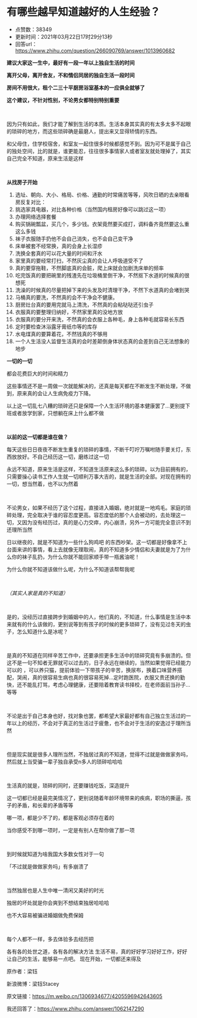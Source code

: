 # 有哪些越早知道越好的人生经验？
- 点赞数：38349
- 更新时间：2021年03月22日17时29分13秒
- 回答url：https://www.zhihu.com/question/266090769/answer/1013960682
<body>
 <p data-pid="ysWuvTyj"><b>建议大家这一生中，最好有一段一年以上独自生活的时间</b></p>
 <p data-pid="3KgPNjF7"><b>离开父母，离开舍友，不和情侣同居的独自生活一段时间</b></p>
 <p data-pid="oseOHo7i"><b>房间不用很大，租个二三十平厨房浴室基本的一应俱全就够了</b></p>
 <p data-pid="z5jF-OJH"><b>这个建议，不针对性别，不论男女都特别特别重要</b></p>
 <p class="ztext-empty-paragraph"><br></p>
 <p data-pid="xp5E8dRF">因为只有如此，我们才能了解到生活的本质。生活本身其实真的有太多太多不起眼的琐碎的地方，而这些琐碎确是最磨人，提出来又显得矫情的东西。</p>
 <p data-pid="ubnKicGw">和父母住，住学校宿舍，和室友一起住很多时候都感觉不到。因为可不是属于自己的独处空间，比的就是，谁更能忍，往往很多事情家人或者室友就处理掉了，其实自己完全不知道，原来生活是这样</p>
 <p class="ztext-empty-paragraph"><br></p>
 <p data-pid="7G0Byayr"><b>从找房子开始</b></p>
 <ol>
  <li data-pid="E12tiSy3">选址、朝向、大小、格局、价格、通勤的时常痛苦等等，风吹日晒的去亲眼看房反复对比：</li>
  <li data-pid="0Lod09gT">挑选家具电器，对比各种价格（当然国内租房好像可以跳过这一项）</li>
  <li data-pid="O_xZNbQf">办理网络选择套餐</li>
  <li data-pid="1eZXUt2a">购买锅碗瓢盆，买几个，多少钱。衣架竟然要买成打，调料备齐竟然要这么重这么多钱</li>
  <li data-pid="gDBSv99e">袜子衣服随手扔他不会自己消失，也不会自己变干净</li>
  <li data-pid="RCeoVVdE">床单被套不经常换，真的会身上长湿疹</li>
  <li data-pid="bRWvpPU5">洗换全套真的可以花大量的时间和汗水</li>
  <li data-pid="OtlK7zLi">家里真的要经常打扫，不然灰尘真的会让人呼吸道受不了</li>
  <li data-pid="HlQ_uB1D">真的要穿拖鞋，不然脚底真的会脏，爬上床就会加剧洗床单的频率</li>
  <li data-pid="NOisgBGu">吃完饭真的要把碗里的残渣先在垃圾桶里倒干净，不然抠下水道的时候真的很想死</li>
  <li data-pid="P4BGwLWw">洗澡的时候真的尽量把掉下来的头发及时清理干净，不然下水道真的会堵到哭</li>
  <li data-pid="eBbN0MGX">马桶真的要洗，不然真的会不干净会不健康。</li>
  <li data-pid="O_YQI-5d">厨房灶台真的要用完就马上清洗，不然真的会粘哒哒还引虫子</li>
  <li data-pid="6orBWY1B">衣服真的要整理归纳好，不然家里真的没地方放</li>
  <li data-pid="qE3M3eUH">衣服真的要分开来洗，不然真的会衣服上各种毛，身上各种毛就容易长东西</li>
  <li data-pid="F1LuuIIf">定时要检查沐浴露牙膏纸巾等的库存</li>
  <li data-pid="pov5OWhW">水电煤真的要算着花，不然钱真的不够用</li>
  <li data-pid="BZTv59DM">一个人生活没人监督生活真的会时差颠倒身体状态真的会差到自己无法想象的地步</li>
 </ol>
 <p data-pid="63yCQBG0"><b>一切的一切</b></p>
 <p data-pid="y6ETaeHj">都会花费巨大的时间和精力</p>
 <p data-pid="uaj8zwSD">这些事情还不是一周做一次就能解决的，还真是每天都在不断发生不断处理，不做到，原来真的会让人生病免疫力下降。</p>
 <p data-pid="g8ukTpVk">以上这一切乱七八糟的琐碎还只是保障一个人生活环境的基本健康罢了…更别提下班或者放学到家，只想躺在床上什么都不做</p>
 <p class="ztext-empty-paragraph"><br></p>
 <p data-pid="oVrlwtUm"><b>以前的这一切都是谁在做？</b></p>
 <p data-pid="owPgnTse">每天这些日日夜夜不断发生重复的琐碎的事情，不断千叮咛万嘱咐随手要关灯，东西放放好。不自己经历这一切，磨练过这一切</p>
 <p data-pid="h7DeXmiP">永远不知道，原来生活是这样，不知道生活原来这么多的琐碎。以为目前拥有的，只需要操心读书工作人生就一切顺利万事大吉的，就是生活的全部。对现在拥有的一切，想当然着，也不以为然着</p>
 <p class="ztext-empty-paragraph"><br></p>
 <p data-pid="BWXVbJkc">不论男女，如果不经历了这个过程，直接进入婚姻，绝对就是一地鸡毛。家庭的琐碎处理，完全取决于谁的容忍度更高。容忍度低的那个人会被动的，去处理这一切，又因为没有经历过，真的是心力交瘁，内心崩溃，另外一方可能完全意识不到还理所当然</p>
 <p data-pid="tHGbU9ne">日以继夜的，就是不知道为一些什么狗鸡吧 的东西吵架。这一切都是好像拿不上台面来讲的事情，看上去就像无理取闹，真的不知道多少情侣和夫妻就是为了为什么你的袜子乱扔，为什么你就不能回家顺手带一瓶酱油呢！</p>
 <p data-pid="UWA0epHT">为什么你就不知道该做什么呢，为什么不知道该帮帮我呢</p>
 <p class="ztext-empty-paragraph"><br></p>
 <p data-pid="_rCGn1kZ"><i>（其实人家是真的不知道）</i></p>
 <p class="ztext-empty-paragraph"><br></p>
 <p data-pid="WTenNX5F">是的，没经历过直接跨步到婚姻中的人，他们真的，不知道，什么事情是生活中本来就有的什么该做的，更别说等到有孩子的时候的更多琐碎了，没有见过冬天的虫子，怎么知道什么是冰呢？</p>
 <p class="ztext-empty-paragraph"><br></p>
 <p data-pid="6SvhGQGp">是真的不知道在同样辛苦工作中，还要承担更多生活中的琐碎究竟有多崩溃的。但这不是一句不知者无罪就可以过去的，日子永远在继续的，当然如果觉得已经能力可以的 ，可以养只猫，提前体验一下带孩子的辛苦，换尿布，换着口味营养搭配，哭闹，真的很容易生病也真的很容易死掉…定时跑医院，衣服又贵还换的勤快，还不能乱打骂，考虑心理健康，还要陪着教育读书择校，在老师面前当孙子…等等</p>
 <p class="ztext-empty-paragraph"><br></p>
 <p data-pid="4UixxOmF">不论是出于自己本身也好，找对象也罢，都希望大家最好都有自己独立生活过的一年以上的经历，不会对于真正的生活过于疲惫，也不会对于生活的安逸过于理所当然</p>
 <p class="ztext-empty-paragraph"><br></p>
 <p data-pid="77ZTuMD5">但是现实就是很多人理所当然，不独居过真的不知道，觉得不过就是做做家务吗，然后就上当受骗一辈子独自承受n多人的琐碎哈哈哈</p>
 <p class="ztext-empty-paragraph"><br></p>
 <p data-pid="ueTz-Vm-">生活真的就是，琐碎的同时，还要赚钱吃饭，深造提升</p>
 <p data-pid="oiFKavIi">这一切都已经是最完美情况了，更别说随着年龄环境带来的疾病，职场的撕逼，孩子的矛盾，和长辈的矛盾等等</p>
 <p data-pid="GECC_JjO">哪一项，都是少不了的，都是客观必须存在着的</p>
 <p data-pid="PcTxlkYd">当你感受不到哪一项时，一定是有别人在帮你做了那一项</p>
 <p class="ztext-empty-paragraph"><br></p>
 <p data-pid="3Gie2Awy">到时候就知道为啥我国大多数女性对于一句</p>
 <p data-pid="ENt91Vay">「不过就是做做家务吗」有多崩溃了</p>
 <p class="ztext-empty-paragraph"><br></p>
 <p data-pid="wNXMkAM4">当然独居也是人生中唯一清闲又美好的时光</p>
 <p data-pid="a4qBs0sB">独居的坏处就是你会爽到不想结束独居哈哈哈</p>
 <p data-pid="7TZRV_IF">也不大容易被骗进婚姻做免费保姆</p>
 <p class="ztext-empty-paragraph"><br></p>
 <p data-pid="MMo_Xwwn">每个人都不一样，多去体验多去经历把</p>
 <p data-pid="WHNUe_Jj">各有各的处世之道，各有各的解决方法 生活不易，真的好好学习好好工作，好好让自己的生活，能够易一点吧。 现在开始，一切都还来得及</p>
 <p data-pid="umk1IgWH">原作者：梁钰</p>
 <p data-pid="gPIem79i">新浪微博：梁钰Stacey</p>
 <p data-pid="nUzUuXig">原文链接：<a href="https://link.zhihu.com/?target=https%3A//m.weibo.cn/1306934677/4205596942643605" class=" external" target="_blank" rel="nofollow noreferrer"><span class="invisible">https://</span><span class="visible">m.weibo.cn/1306934677/4</span><span class="invisible">205596942643605</span><span class="ellipsis"></span></a></p>
 <p data-pid="HpAzw0HM">我还回答了：<a href="https://www.zhihu.com/answer/1062147290" class="internal"><span class="invisible">https://www.</span><span class="visible">zhihu.com/answer/106214</span><span class="invisible">7290</span><span class="ellipsis"></span></a></p>
</body>